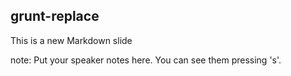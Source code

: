 ##  grunt-replace

This is a new Markdown slide

note:
    Put your speaker notes here.
    You can see them pressing 's'.
